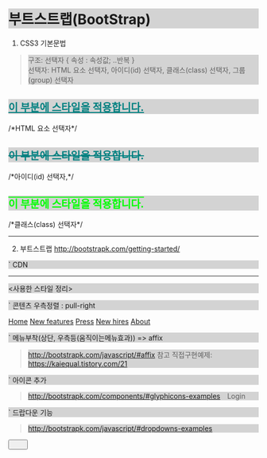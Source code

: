 # 부트스트랩(BootStrap)


1. CSS3 기본문법  
>구조: 선택자 { 속성 : 속성값; ..반복 }  
>선택자: HTML 요소 선택자, 아이디(id) 선택자, 클래스(class) 선택자, 그룹(group) 선택자   
<style>   
    h2 { color: teal; text-decoration: underline; }              /*HTML 요소 선택자*/   
    #heading { color: teal; text-decoration: line-through; } /*아이디(id) 선택자,*/ 
    .headings { color: lime; text-decoration: overline; }      /*클래스(class) 선택자*/  
    h1, h2, p { background-color: lightgray; }                   /*그룹(group) 선택자*/  
</style>  
<h2>이 부분에 스타일을 적용합니다.</h2>	             /*HTML 요소 선택자*/  
<h2 id="heading">이 부분에 스타일을 적용합니다.</h2>     /*아이디(id) 선택자,*/  
<h2 class="headings">이 부분에 스타일을 적용합니다.</h2>/*클래스(class) 선택자*/  

<hr />

2. 부트스트랩
http://bootstrapk.com/getting-started/

` CDN
<!-- 합쳐지고 최소화된 최신 CSS -->
<link rel="stylesheet" href="https://maxcdn.bootstrapcdn.com/bootstrap/3.3.2/css/bootstrap.min.css">
<!-- 부가적인 테마 -->
<link rel="stylesheet" href="https://maxcdn.bootstrapcdn.com/bootstrap/3.3.2/css/bootstrap-theme.min.css">
<!-- 합쳐지고 최소화된 최신 자바스크립트 -->
<script src="https://maxcdn.bootstrapcdn.com/bootstrap/3.3.2/js/bootstrap.min.js"></script>

<hr />

<사용한 스타일 정리>

` 콘텐츠 우측정렬 : pull-right
<nav class="blog-nav pull-right">
          <a class="blog-nav-item active" href="#">Home</a>
          <a class="blog-nav-item" href="#">New features</a>
          <a class="blog-nav-item" href="#">Press</a>
          <a class="blog-nav-item" href="#">New hires</a>
          <a class="blog-nav-item" href="#">About</a>
</nav>

` 메뉴부착(상단, 우측등(움직이는메뉴효과)) => affix
>http://bootstrapk.com/javascript/#affix 참고
>직접구현예제: https://kaiequal.tistory.com/21

` 아이콘 추가
>http://bootstrapk.com/components/#glyphicons-examples
<span class="glyphicon glyphicon-log-in" aria-hidden="true" /><span style="padding: 0px 0px 0px 10px;">Login</span>

` 드랍다운 기능
>http://bootstrapk.com/javascript/#dropdowns-examples
<button id="dLabel" type="button" data-toggle="dropdown" aria-haspopup="true" aria-expanded="false">
<ul class="dropdown-menu" role="menu" aria-labelledby="dLabel">
